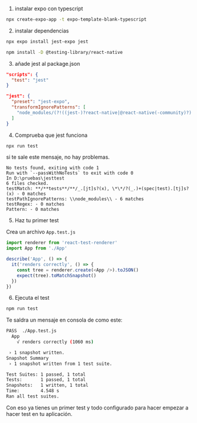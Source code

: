 1. instalar expo con typescript

```bash
npx create-expo-app -t expo-template-blank-typescript
```

2. instalar dependencias

```bash
npx expo install jest-expo jest

npm install -D @testing-library/react-native
```

3. añade jest al package.json

```json
"scripts": {
  "test": "jest"
}

"jest": {
  "preset": "jest-expo",
  "transformIgnorePatterns": [
    "node_modules/(?!((jest-)?react-native|@react-native(-community)?)|expo(nent)?|@expo(nent)?/.*|@expo-google-fonts/.*|react-navigation|@react-navigation/.*|@unimodules/.*|unimodules|sentry-expo|native-base|react-native-svg)"
  ]
}

```

4. Comprueba que jest funciona

```bash
npx run test
```

si te sale este mensaje, no hay problemas.

```
No tests found, exiting with code 1
Run with `--passWithNoTests` to exit with code 0
In D:\pruebas\jesttest
6 files checked.
testMatch: **/**tests**/**/_.[jt]s?(x), \*\*/?(_.)+(spec|test).[tj]s?(x) - 0 matches
testPathIgnorePatterns: \\node_modules\\ - 6 matches
testRegex: - 0 matches
Pattern: - 0 matches
```

5. Haz tu primer test

Crea un archivo `App.test.js`

```javascript
import renderer from 'react-test-renderer'
import App from './App'

describe('App', () => {
  it('renders correctly', () => {
    const tree = renderer.create(<App />).toJSON()
    expect(tree).toMatchSnapshot()
  })
})
```

6. Ejecuta el test

```bash
npm run test
```

Te saldra un mensaje en consola de como este:

```bash
PASS  ./App.test.js
  App
    √ renders correctly (1060 ms)

 › 1 snapshot written.
Snapshot Summary
 › 1 snapshot written from 1 test suite.

Test Suites: 1 passed, 1 total
Tests:       1 passed, 1 total
Snapshots:   1 written, 1 total
Time:        4.548 s
Ran all test suites.
```

Con eso ya tienes un primer test y todo configurado para hacer empezar a hacer test en tu aplicación.
